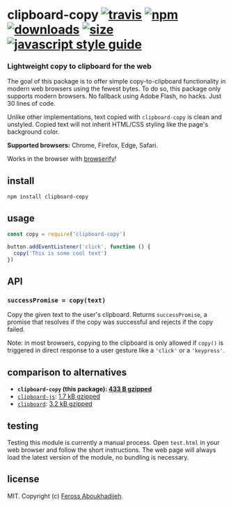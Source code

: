 # clipboard-copy [![travis][travis-image]][travis-url] [![npm][npm-image]][npm-url] [![downloads][downloads-image]][downloads-url]  [![size][size-image]][size-url] [![javascript style guide][standard-image]][standard-url]

[travis-image]: https://img.shields.io/travis/feross/clipboard-copy/master.svg
[travis-url]: https://travis-ci.org/feross/clipboard-copy
[npm-image]: https://img.shields.io/npm/v/clipboard-copy.svg
[npm-url]: https://npmjs.org/package/clipboard-copy
[downloads-image]: https://img.shields.io/npm/dm/clipboard-copy.svg
[downloads-url]: https://npmjs.org/package/clipboard-copy
[size-image]: https://img.shields.io/bundlephobia/minzip/clipboard-copy
[size-url]: https://bundlephobia.com/result?p=clipboard-copy
[standard-image]: https://img.shields.io/badge/code_style-standard-brightgreen.svg
[standard-url]: https://standardjs.com

### Lightweight copy to clipboard for the web

The goal of this package is to offer simple copy-to-clipboard functionality in
modern web browsers using the fewest bytes. To do so, this package only supports
modern browsers. No fallback using Adobe Flash, no hacks. Just 30 lines of code.

Unlike other implementations, text copied with `clipboard-copy` is clean and
unstyled. Copied text will not inherit HTML/CSS styling like the page's background
color.

**Supported browsers:** Chrome, Firefox, Edge, Safari.

Works in the browser with [browserify](http://browserify.org/)!

## install

```
npm install clipboard-copy
```

## usage

```js
const copy = require('clipboard-copy')

button.addEventListener('click', function () {
  copy('This is some cool text')
})
```

## API

### `successPromise = copy(text)`

Copy the given text to the user's clipboard. Returns `successPromise`, a promise that resolves if the copy was successful and rejects if the copy failed.

Note: in most browsers, copying to the clipboard is only allowed if `copy()` is
triggered in direct response to a user gesture like a `'click'` or a `'keypress'`.

## comparison to alternatives

- **`clipboard-copy` (this package): [433 B gzipped](https://bundlephobia.com/result?p=clipboard-copy)**
- [`clipboard-js`](https://www.npmjs.com/package/clipboard-js): [1.7 kB gzipped](https://bundlephobia.com/result?p=clipboard-js)
- [`clipboard`](https://www.npmjs.com/package/clipboard): [3.2 kB gzipped](https://bundlephobia.com/result?p=clipboard)

## testing

Testing this module is currently a manual process. Open `test.html` in your web browser and follow the short instructions. The web page will always load the latest version of the module, no bundling is necessary.

## license

MIT. Copyright (c) [Feross Aboukhadijeh](http://feross.org).
